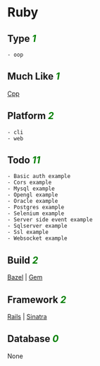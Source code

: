 # Ruby

## Type <i style='color:green;'>1</i>
	- oop
## Much Like <i style='color:green;'>1</i>
[Cpp](CPP.md)
## Platform <i style='color:green;'>2</i>
	- cli
	- web
## Todo <i style='color:green;'>11</i>
	- Basic auth example
	- Cors example
	- Mysql example
	- Opengl example
	- Oracle example
	- Postgres example
	- Selenium example
	- Server side event example
	- Sqlserver example
	- Ssl example
	- Websocket example
## Build <i style='color:green;'>2</i>
[Bazel](https://github.com/bearddan2000?tab=repositories&q=ruby+bazel&type=&language=&sort=) | [Gem](https://github.com/bearddan2000?tab=repositories&q=ruby+gem&type=&language=&sort=)
## Framework <i style='color:green;'>2</i>
[Rails](https://github.com/bearddan2000?tab=repositories&q=ruby+rails&type=&language=&sort=) | [Sinatra](https://github.com/bearddan2000?tab=repositories&q=ruby+sinatra&type=&language=&sort=)
## Database <i style='color:green;'>0</i>
None